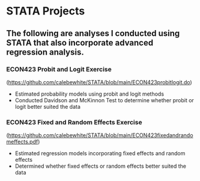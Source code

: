 # STATA Projects

## The following are analyses I conducted using STATA that also incorporate advanced regression analysis. 

### ECON423 Probit and Logit Exercise
(https://github.com/calebewhite/STATA/blob/main/ECON423probitlogit.do)

- Estimated probability models using probit and logit methods
- Conducted Davidson and McKinnon Test to determine whether probit or logit better suited the data

### ECON423 Fixed and Random Effects Exercise
(https://github.com/calebewhite/STATA/blob/main/ECON423fixedandrandomeffects.pdf)

- Estimated regression models incorporating fixed effects and random effects
- Determined whether fixed effects or random effects better suited the data
